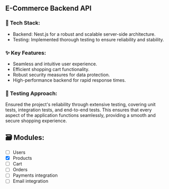 ## E-Commerce Backend API

### 🔨 Tech Stack:
- Backend: Nest.js for a robust and scalable server-side architecture.
- Testing: Implemented thorough testing to ensure reliability and stability.

### ✨ Key Features:
- Seamless and intuitive user experience.
- Efficient shopping cart functionality.
- Robust security measures for data protection.
- High-performance backend for rapid response times.

### 🧪 Testing Approach:
Ensured the project's reliability through extensive testing, covering unit tests, integration tests, and end-to-end tests. This ensures that every aspect of the application functions seamlessly, providing a smooth and secure shopping experience.

## 🗃️ Modules:
- [ ] Users
- [X] Products
- [ ] Cart
- [ ] Orders
- [ ] Payments integration
- [ ] Email integration
